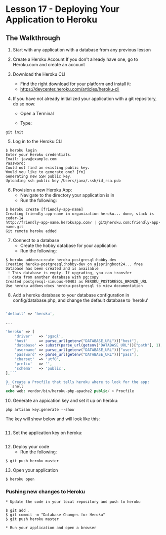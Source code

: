 # Lesson 17 - Deploying Your Application to Heroku 
## The Walkthrough 

1.  Start with any application  with a database from any previous lesson 

2.  Create a Heroku Account
    If you don't already have one, go to Heroku.com and create an account

3.  Download the Heroku CLI 
    * Find the right download for your platform and install it:
    * https://devcenter.heroku.com/articles/heroku-cli

4. If you have not already initialized your application with a git repository, do so now:

    * Open a Terminal

    * Type:

``` shell 
git init
```
    
5. Log in to the Heroku CLI


```ShellSession
$ heroku login
Enter your Heroku credentials.
Email: java@example.com
Password:
Could not find an existing public key.
Would you like to generate one? [Yn]
Generating new SSH public key.
Uploading ssh public key /Users/java/.ssh/id_rsa.pub
```

6. Provision a new Heroku App:
	* Navigate to the directory your application is in
	* Run the following:
```ShellSession
$ heroku create [friendly-app-name]
Creating friendly-app-name in organization heroku... done, stack is cedar-14
http://friendly-app-name.herokuapp.com/ | git@heroku.com:friendly-app-name.git
Git remote heroku added
```

7. Connect to a database
	* Create the hobby database for your application
	* Run the following:
```ShellSession
$ heroku addons:create heroku-postgresql:hobby-dev
Creating heroku-postgresql:hobby-dev on ajspringboot24... free
Database has been created and is available
 ! This database is empty. If upgrading, you can transfer
 ! data from another database with pg:copy
Created postgresql-sinuous-90403 as HEROKU_POSTGRESQL_BRONZE_URL
Use heroku addons:docs heroku-postgresql to view documentation
```


8. Add a heroku database to your database configuration in config/database.php, and change the default database to 'heroku'

```php 

'default' => 'heroku',

...

'heroku' => [
    'driver'   => 'pgsql',
    'host'     => parse_url(getenv("DATABASE_URL"))["host"],
    'database' => substr(parse_url(getenv("DATABASE_URL"))["path"], 1),
    'username' => parse_url(getenv("DATABASE_URL"))["user"],
    'password' => parse_url(getenv("DATABASE_URL"))["pass"],
    'charset'  => 'utf8',
    'prefix'   => '',
    'schema'   => 'public',
],```

9. Create a Procfile that tells heroku where to look for the app: 
```shell 
echo web: vendor/bin/heroku-php-apache2 public/ > Procfile
```

10. Generate an appication key and set it up on heroku: 

``` shell 
php artisan key:generate --show 
```

The key will show below and will look like this: 
```base64:MTs0+UZ0tHljmRcFP1RpZ06aYpc1N1L3rqAx1FT+yqk=
```

11. Set the application key on heroku:  
``` heroku config:set APP_KEY=APP_KEY_GOES_HERE
```

12. Deploy your code
	* Run the following:
```ShellSession
$ git push heroku master
```
	
13. Open your application	

```ShellSession
$ heroku open
```	

### Pushing  new changes to Heroku
	* Update the code in your local repository and push to heroku

```
$ git add .
$ git commit -m "Database Changes for Heroku"
$ git push heroku master
```

	* Run your application and open a browser
